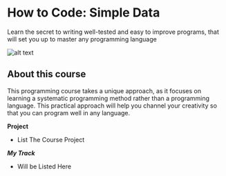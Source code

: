 How to Code: Simple Data
=====================

Learn the secret to writing well-tested and easy to improve programs, that will set you up to master any programming language

![alt text]()

About this course
--------------------
This programming course takes a unique approach, as it focuses on learning a systematic programming method rather than a programming language. This practical approach will help you channel your creativity so that you can program well in any language.


**Project**
- List The Course Project

**_My Track_**
- Will be Listed Here 
